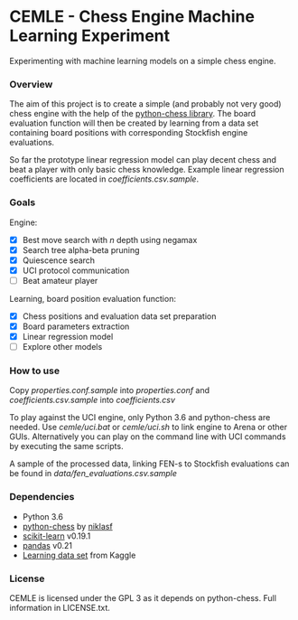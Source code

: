 # CEMLE - Chess Engine Machine Learning Experiment

Experimenting with machine learning models on a simple chess engine.

### Overview

The aim of this project is to create a simple (and probably not very
good) chess engine with the help of the [python-chess library](https://github.com/niklasf/python-chess). 
The board evaluation function will then be created by learning from a data set 
containing board positions with corresponding Stockfish engine evaluations.

So far the prototype linear regression model can play decent chess and beat a player with only basic chess knowledge.
Example linear regression coefficients are located in _coefficients.csv.sample_.

### Goals

Engine:
- [x] Best move search with _n_ depth using negamax
- [x] Search tree alpha-beta pruning
- [x] Quiescence search
- [x] UCI protocol communication
- [ ] Beat amateur player

Learning, board position evaluation function:
- [x] Chess positions and evaluation data set preparation
- [x] Board parameters extraction
- [x] Linear regression model
- [ ] Explore other models

### How to use

Copy _properties.conf.sample_ into _properties.conf_ and _coefficients.csv.sample_ into _coefficients.csv_

To play against the UCI engine, only Python 3.6 and python-chess are needed.
Use _cemle/uci.bat_ or _cemle/uci.sh_ to link engine to Arena or other GUIs.
Alternatively you can play on the command line with UCI commands by executing the same scripts.

A sample of the processed data, linking FEN-s to Stockfish evaluations can be found in _data/fen_evaluations.csv.sample_

### Dependencies

* Python 3.6
* [python-chess](https://github.com/niklasf/python-chess) by [niklasf](https://github.com/niklasf)
* [scikit-learn](http://scikit-learn.org) v0.19.1
* [pandas](https://pandas.pydata.org/) v0.21
* [Learning data set](https://www.kaggle.com/c/finding-elo/data) from Kaggle

### License

CEMLE is licensed under the GPL 3 as it depends on python-chess. Full information in LICENSE.txt.
